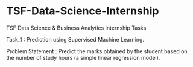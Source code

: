 # TSF-Data-Science-Internship
TSF Data Science & Business Analytics Internship Tasks

Task_1 : Prediction using Supervised Machine Learning.

Problem Statement : Predict the marks obtained by the student based on the number of study hours (a simple linear regression model).

